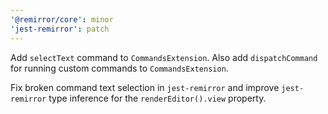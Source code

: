```yaml
---
'@remirror/core': minor
'jest-remirror': patch
---
```


Add `selectText` command to `CommandsExtension`. Also add `dispatchCommand` for running custom commands to `CommandsExtension`.

Fix broken command text selection in `jest-remirror` and improve `jest-remirror` type inference for the `renderEditor().view` property.
